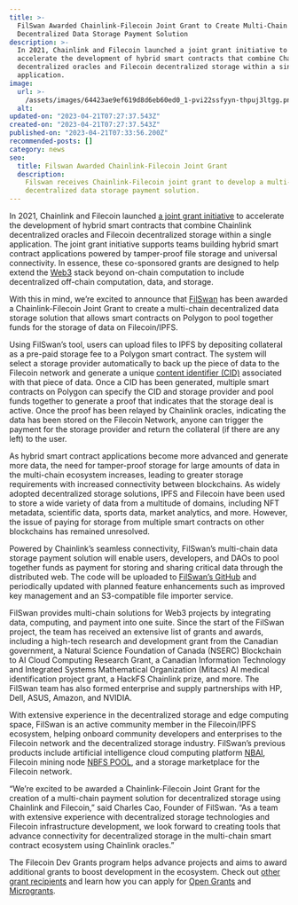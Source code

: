 ```yaml
---
title: >-
  FilSwan Awarded Chainlink-Filecoin Joint Grant to Create Multi-Chain
  Decentralized Data Storage Payment Solution
description: >-
  In 2021, Chainlink and Filecoin launched a joint grant initiative to
  accelerate the development of hybrid smart contracts that combine Chainlink
  decentralized oracles and Filecoin decentralized storage within a single
  application.
image:
  url: >-
    /assets/images/64423ae9ef619d8d6eb60ed0_1-pvi22ssfyyn-thpuj3ltgg.png
  alt:
updated-on: "2023-04-21T07:27:37.543Z"
created-on: "2023-04-21T07:27:37.543Z"
published-on: "2023-04-21T07:33:56.200Z"
recommended-posts: []
category: news
seo:
  title: Filswan Awarded Chainlink-Filecoin Joint Grant
  description:
    Filswan receives Chainlink-Filecoin joint grant to develop a multi-chain
    decentralized data storage payment solution.
---
```


In 2021, Chainlink and Filecoin launched [a joint grant initiative](https://blog.chain.link/announcing-the-chainlink-and-filecoin-joint-grant-program/) to accelerate the development of hybrid smart contracts that combine Chainlink decentralized oracles and Filecoin decentralized storage within a single application. The joint grant initiative supports teams building hybrid smart contract applications powered by tamper-proof file storage and universal connectivity. In essence, these co-sponsored grants are designed to help extend the [Web3](https://blog.chain.link/web3/) stack beyond on-chain computation to include decentralized off-chain computation, data, and storage.

With this in mind, we’re excited to announce that [FilSwan](https://www.filswan.com/) has been awarded a Chainlink-Filecoin Joint Grant to create a multi-chain decentralized data storage solution that allows smart contracts on Polygon to pool together funds for the storage of data on Filecoin/IPFS.

Using FilSwan’s tool, users can upload files to IPFS by depositing collateral as a pre-paid storage fee to a Polygon smart contract. The system will select a storage provider automatically to back up the piece of data to the Filecoin network and generate a unique [content identifier (CID)](https://spec.filecoin.io/#section-glossary.cid) associated with that piece of data. Once a CID has been generated, multiple smart contracts on Polygon can specify the CID and storage provider and pool funds together to generate a proof that indicates that the storage deal is active. Once the proof has been relayed by Chainlink oracles, indicating the data has been stored on the Filecoin Network, anyone can trigger the payment for the storage provider and return the collateral (if there are any left) to the user.

As hybrid smart contract applications become more advanced and generate more data, the need for tamper-proof storage for large amounts of data in the multi-chain ecosystem increases, leading to greater storage requirements with increased connectivity between blockchains. As widely adopted decentralized storage solutions, IPFS and Filecoin have been used to store a wide variety of data from a multitude of domains, including NFT metadata, scientific data, sports data, market analytics, and more. However, the issue of paying for storage from multiple smart contracts on other blockchains has remained unresolved.

Powered by Chainlink’s seamless connectivity, FilSwan’s multi-chain data storage payment solution will enable users, developers, and DAOs to pool together funds as payment for storing and sharing critical data through the distributed web. The code will be uploaded to [FilSwan’s GitHub](https://github.com/filswan/) and periodically updated with planned feature enhancements such as improved key management and an S3-compatible file importer service.

FilSwan provides multi-chain solutions for Web3 projects by integrating data, computing, and payment into one suite. Since the start of the FilSwan project, the team has received an extensive list of grants and awards, including a high-tech research and development grant from the Canadian government, a Natural Science Foundation of Canada (NSERC) Blockchain to AI Cloud Computing Research Grant, a Canadian Information Technology and Integrated Systems Mathematical Organization (Mitacs) AI medical identification project grant, a HackFS Chainlink prize, and more. The FilSwan team has also formed enterprise and supply partnerships with HP, Dell, ASUS, Amazon, and NVIDIA.

With extensive experience in the decentralized storage and edge computing space, FilSwan is an active community member in the Filecoin/IPFS ecosystem, helping onboard community developers and enterprises to the Filecoin network and the decentralized storage industry. FilSwan’s previous products include artificial intelligence cloud computing platform [NBAI](https://nbai.io/), Filecoin mining node [NBFS POOL](https://nbfspool.com/#/), and a storage marketplace for the Filecoin network.

“We’re excited to be awarded a Chainlink-Filecoin Joint Grant for the creation of a multi-chain payment solution for decentralized storage using Chainlink and Filecoin,” said Charles Cao, Founder of FilSwan. “As a team with extensive experience with decentralized storage technologies and Filecoin infrastructure development, we look forward to creating tools that advance connectivity for decentralized storage in the multi-chain smart contract ecosystem using Chainlink oracles.”

The Filecoin Dev Grants program helps advance projects and aims to award additional grants to boost development in the ecosystem. Check out [other grant recipients](https://filecoinfoundation.medium.com/wave-11-dev-grant-recipients-ddc60c0b426c) and learn how you can apply for [Open Grants](https://github.com/filecoin-project/devgrants/blob/master/open-grants/README.md) and [Microgrants](https://github.com/filecoin-project/devgrants/blob/master/microgrants/microgrants.md).
